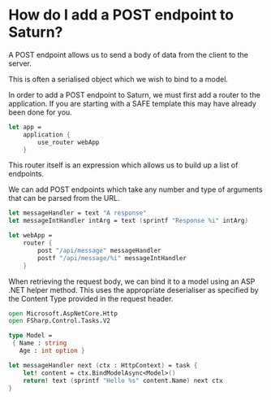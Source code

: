 # How do I add a POST endpoint to Saturn?

A POST endpoint allows us to send a body of data from the client to the server.

This is often a serialised object which we wish to bind to a model.

In order to add a POST endpoint to Saturn, we must first add a router to the application. If you are starting with a SAFE template this may have already been done for you.

```fsharp
let app =
    application {
        use_router webApp
    }
```

This router itself is an expression which allows us to build up a list of endpoints.

We can add POST endpoints which take any number and type of arguments that can be parsed from the URL.

```fsharp
let messageHandler = text "A response"
let messageIntHandler intArg = text (sprintf "Response %i" intArg) 

let webApp =
    router {
        post "/api/message" messageHandler
        postf "/api/message/%i" messageIntHandler
    }
```

When retrieving the request body, we can bind it to a model using an ASP .NET  helper method. This uses the appropriate deserialiser as specified by the Content Type provided in the request header.

```fsharp
open Microsoft.AspNetCore.Http
open FSharp.Control.Tasks.V2

type Model =
 { Name : string
   Age : int option }

let messageHandler next (ctx : HttpContext) = task { 
    let! content = ctx.BindModelAsync<Model>()
    return! text (sprintf "Hello %s" content.Name) next ctx
}


```